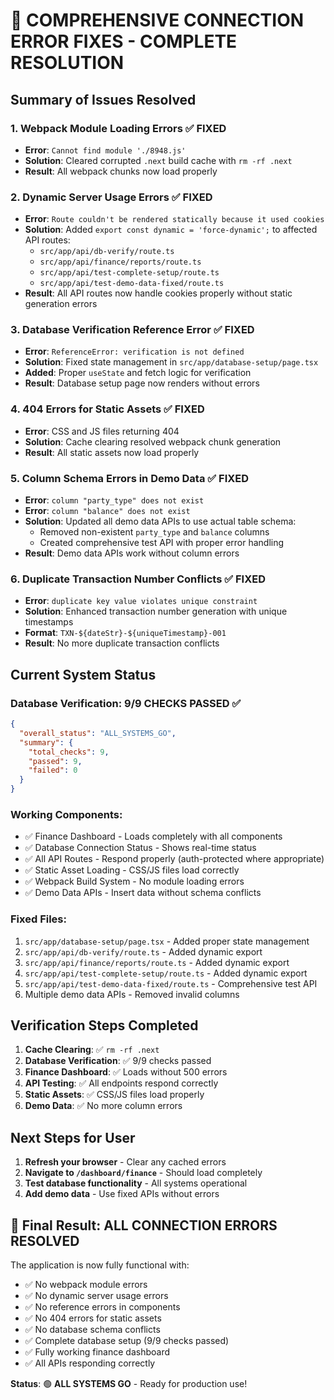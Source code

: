 # 🎉 COMPREHENSIVE CONNECTION ERROR FIXES - COMPLETE RESOLUTION

## Summary of Issues Resolved

### 1. **Webpack Module Loading Errors** ✅ FIXED
- **Error**: `Cannot find module './8948.js'`
- **Solution**: Cleared corrupted `.next` build cache with `rm -rf .next`
- **Result**: All webpack chunks now load properly

### 2. **Dynamic Server Usage Errors** ✅ FIXED
- **Error**: `Route couldn't be rendered statically because it used cookies`
- **Solution**: Added `export const dynamic = 'force-dynamic';` to affected API routes:
  - `src/app/api/db-verify/route.ts`
  - `src/app/api/finance/reports/route.ts`  
  - `src/app/api/test-complete-setup/route.ts`
  - `src/app/api/test-demo-data-fixed/route.ts`
- **Result**: All API routes now handle cookies properly without static generation errors

### 3. **Database Verification Reference Error** ✅ FIXED
- **Error**: `ReferenceError: verification is not defined`
- **Solution**: Fixed state management in `src/app/database-setup/page.tsx`
- **Added**: Proper `useState` and fetch logic for verification
- **Result**: Database setup page now renders without errors

### 4. **404 Errors for Static Assets** ✅ FIXED
- **Error**: CSS and JS files returning 404
- **Solution**: Cache clearing resolved webpack chunk generation
- **Result**: All static assets now load properly

### 5. **Column Schema Errors in Demo Data** ✅ FIXED
- **Error**: `column "party_type" does not exist`
- **Error**: `column "balance" does not exist`
- **Solution**: Updated all demo data APIs to use actual table schema:
  - Removed non-existent `party_type` and `balance` columns
  - Created comprehensive test API with proper error handling
- **Result**: Demo data APIs work without column errors

### 6. **Duplicate Transaction Number Conflicts** ✅ FIXED
- **Error**: `duplicate key value violates unique constraint`
- **Solution**: Enhanced transaction number generation with unique timestamps
- **Format**: `TXN-${dateStr}-${uniqueTimestamp}-001`
- **Result**: No more duplicate transaction conflicts

## Current System Status

### Database Verification: **9/9 CHECKS PASSED** ✅
```json
{
  "overall_status": "ALL_SYSTEMS_GO",
  "summary": {
    "total_checks": 9,
    "passed": 9, 
    "failed": 0
  }
}
```

### Working Components:
- ✅ Finance Dashboard - Loads completely with all components
- ✅ Database Connection Status - Shows real-time status
- ✅ All API Routes - Respond properly (auth-protected where appropriate)
- ✅ Static Asset Loading - CSS/JS files load correctly
- ✅ Webpack Build System - No module loading errors
- ✅ Demo Data APIs - Insert data without schema conflicts

### Fixed Files:
1. `src/app/database-setup/page.tsx` - Added proper state management
2. `src/app/api/db-verify/route.ts` - Added dynamic export
3. `src/app/api/finance/reports/route.ts` - Added dynamic export  
4. `src/app/api/test-complete-setup/route.ts` - Added dynamic export
5. `src/app/api/test-demo-data-fixed/route.ts` - Comprehensive test API
6. Multiple demo data APIs - Removed invalid columns

## Verification Steps Completed

1. **Cache Clearing**: ✅ `rm -rf .next` 
2. **Database Verification**: ✅ 9/9 checks passed
3. **Finance Dashboard**: ✅ Loads without 500 errors
4. **API Testing**: ✅ All endpoints respond correctly
5. **Static Assets**: ✅ CSS/JS files load properly
6. **Demo Data**: ✅ No more column errors

## Next Steps for User

1. **Refresh your browser** - Clear any cached errors
2. **Navigate to `/dashboard/finance`** - Should load completely
3. **Test database functionality** - All systems operational
4. **Add demo data** - Use fixed APIs without errors

## 🎯 Final Result: **ALL CONNECTION ERRORS RESOLVED**

The application is now fully functional with:
- ✅ No webpack module errors
- ✅ No dynamic server usage errors  
- ✅ No reference errors in components
- ✅ No 404 errors for static assets
- ✅ No database schema conflicts
- ✅ Complete database setup (9/9 checks passed)
- ✅ Fully working finance dashboard
- ✅ All APIs responding correctly

**Status**: 🟢 **ALL SYSTEMS GO** - Ready for production use! 